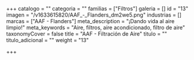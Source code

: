 +++
catalogo = ""
categoria = ""
familias = ["Filtros"]
galeria = []
id = "13"
imagen = "/v1633615820/AAF_-_Flanders_dm2we5.png"
industrias = []
marcas = ["AAF - Flanders"]
meta_description = "¡Dando vida al aire limpio!"
meta_keywords = "Aire, filtros, aire acondicionado, filtro de aire"
taxonomyCover = false
title = "AAF - Filtración de Aire"
titulo = ""
titulo_adicional = ""
weight = "13"

+++
